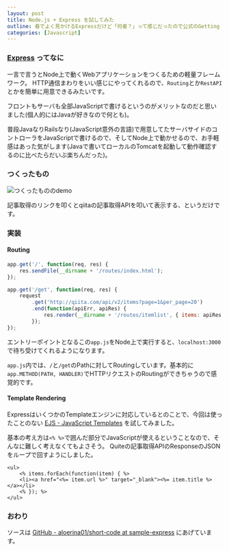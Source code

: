 ```yaml
---
layout: post
title: Node.js + Express を試してみた
outline: 巷でよく見かけるExpressだけど「何者？」って感じだったので公式のGetting Startedを軽く触ってみたので、その覚書き。せっかくなので普段使わないEJSテンプレートなんかも軽く使ってみた。
categories: [Javascript]
---
```


### [Express](http://expressjs.com/) ってなに
一言で言うとNode上で動くWebアプリケーションをつくるための軽量フレームワーク。
HTTP通信まわりをいい感じにやってくれるので、`Routing`とか`RestAPI`とかを簡単に用意できるみたいです。

フロントもサーバも全部JavaScriptで書けるというのがメリットなのだと思いました(個人的にはJavaが好きなので何とも)。

普段JavaなりRailsなり(JavaScript意外の言語)で用意してたサーバサイドのコントローラをJavaScriptで書けるので、そしてNode上で動かせるので、お手軽感はあった気がします(Javaで書いてローカルのTomcatを起動して動作確認するのに比べたらだいぶ楽ちんだった)。

### つくったもの
![つくったもののdemo](https://cdn.rawgit.com/aloerina01/short-code/sample-express/demo.gif)

記事取得のリンクを叩くとqiitaの記事取得APIを叩いて表示する、というだけです。

### 実装

#### Routing

```javascript
app.get('/', function(req, res) {
    res.sendFile(__dirname + '/routes/index.html');
});

app.get('/get', function(req, res) {
    request
        .get('http://qiita.com/api/v2/items?page=1&per_page=20')
        .end(function(apiErr, apiRes) {
            res.render(__dirname + '/routes/itemlist', { items: apiRes.body });
        });
});
```

エントリーポイントとなるこの`app.js`をNode上で実行すると、`localhost:3000`で待ち受けてくれるようになります。

`app.js`内では、`/`と`/get`のPathに対してRoutingしています。基本的に`app.METHOD(PATH, HANDLER)`でHTTPリクエストのRoutingができちゃうので感覚的です。

#### Template Rendering
ExpressはいくつかのTemplateエンジンに対応しているとのことで、今回は使ったことのない [EJS - JavaScript Templates](http://www.embeddedjs.com/) を試してみました。

基本の考え方は`<% %>`で囲んだ部分でJavaScriptが使えるということなので、そんなに難しく考えなくてもよさそう。
Quiteの記事取得APIのResponseのJSONをループで回すようにしました。

```ejs
<ul>
    <% items.forEach(function(item) { %>
    <li><a href="<%= item.url %>" target="_blank"><%= item.title %></a></li>
    <% }); %>
</ul>
```


### おわり
ソースは [GitHub - aloerina01/short-code at sample-express](https://github.com/aloerina01/short-code/tree/sample-express) にあげています。
